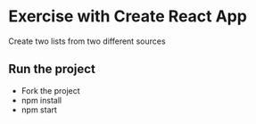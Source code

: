 # Exercise with Create React App

Create two lists from two different sources

## Run the project

- Fork the project
- npm install
- npm start

